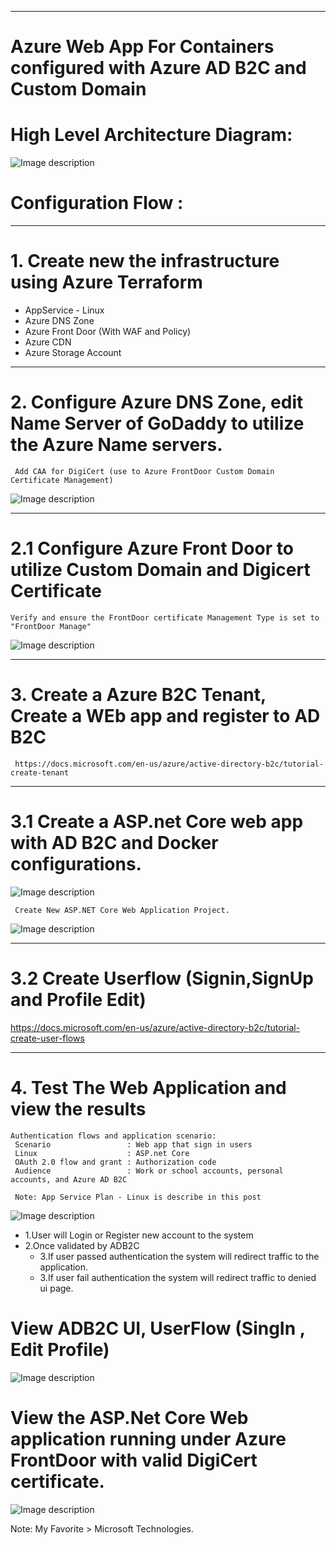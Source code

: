 ----------------------------------------------------------
# Azure Web App For Containers configured with Azure AD B2C and Custom Domain


# High Level Architecture Diagram:


![Image description](https://github.com/GBuenaflor/01azure-appservices-webapp4container-b2c/blob/master/GB-WebAppForContainer01.png)


# Configuration Flow :

------------------------------------------------------------------------------
# 1. Create new the infrastructure using Azure Terraform

 - AppService - Linux
 - Azure DNS Zone
 - Azure Front Door (With WAF and Policy)
 - Azure CDN
 - Azure Storage Account
 
 
------------------------------------------------------------------------------
# 2. Configure Azure DNS Zone, edit Name Server of GoDaddy to utilize the Azure Name servers.
     Add CAA for DigiCert (use to Azure FrontDoor Custom Domain Certificate Management)
	 
![Image description](https://github.com/GBuenaflor/01azure-appservices-webapp4container-b2c/blob/master/GB-WebAppForContainer02.png)


------------------------------------------------------------------------------
# 2.1 Configure Azure Front Door to utilize Custom Domain and Digicert Certificate

    Verify and ensure the FrontDoor certificate Management Type is set to "FrontDoor Manage"

![Image description](https://github.com/GBuenaflor/01azure-appservices-webapp4container-b2c/blob/master/GB-WebAppForContainer03.png)


------------------------------------------------------------------------------
# 3. Create a Azure B2C Tenant, Create a WEb app and register to AD B2C
     https://docs.microsoft.com/en-us/azure/active-directory-b2c/tutorial-create-tenant

------------------------------------------------------------------------------
# 3.1 Create a ASP.net Core web app with AD B2C and Docker configurations.

![Image description](https://github.com/GBuenaflor/01azure-appservices-webapp4container-b2c/blob/master/GB-WebAppForContainer04.png)

	 
     Create New ASP.NET Core Web Application Project.

![Image description](https://github.com/GBuenaflor/01azure-appservices-webapp4container-b2c/blob/master/GB-WebAppForContainer05.png)

	
-----------------------------------------------------------------------------
# 3.2 Create Userflow (Signin,SignUp and Profile Edit) 

https://docs.microsoft.com/en-us/azure/active-directory-b2c/tutorial-create-user-flows
 
 
------------------------------------------------------------------------------
# 4. Test The Web Application and view the results

    Authentication flows and application scenario:
     Scenario                 : Web app that sign in users
     Linux                    : ASP.net Core
     OAuth 2.0 flow and grant : Authorization code
     Audience                 : Work or school accounts, personal accounts, and Azure AD B2C

     Note: App Service Plan - Linux is describe in this post
	 
![Image description](https://github.com/GBuenaflor/01azure-appservices-webapp4container-b2c/blob/master/GB-WebAppForContainer06.png)


   - 1.User will Login or Register new account to the system
   - 2.Once validated by ADB2C
      - 3.If user passed authentication the system will redirect traffic to the application.
      - 3.If user fail authentication the system will redirect traffic to denied ui page.


 
# View ADB2C UI, UserFlow (SingIn , Edit Profile)


![Image description](https://github.com/GBuenaflor/01azure-appservices-webapp4container-b2c/blob/master/GB-WebAppForContainer07.png)


# View the ASP.Net Core Web application running under Azure FrontDoor with valid DigiCert certificate.


![Image description](https://github.com/GBuenaflor/01azure-appservices-webapp4container-b2c/blob/master/GB-WebAppForContainer08.png)

 



Note: My Favorite > Microsoft Technologies.
